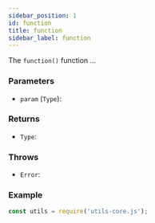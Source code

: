 ```yaml
---
sidebar_position: 1
id: function
title: function
sidebar_label: function
---
```


The `function()` function ...
### Parameters

- `param` (`Type`):

### Returns

- `Type`:

### Throws

- `Error`:

### Example

```js
const utils = require('utils-core.js');

```